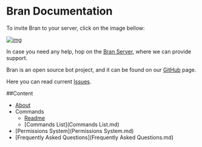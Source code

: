 # Bran Documentation

To invite Bran to your server, click on the image bellow:

[![img][img]](https://discordapp.com/oauth2/authorize?client_id=219186621008838669&scope=bot&permissions=0)

In case you need any help, hop on the [Bran Server][Bran Server], where we can provide support.

Bran is an open source bot project, and it can be found on our [GitHub][GitHub] page.

Here you can read current [Issues][Issues].

##Content
- [About](about.md)
- Commands
	- [Readme](Readme.md)
	- [Commands List](Commands List.md)
- [Permissions System](Permissions System.md)
- [Frequently Asked Questions](Frequently Asked Questions.md)

[img]: https://cdn.discordapp.com/attachments/202743183774318593/210580315381563392/discord.png
[Bran Server]: https://discord.gg/xwuvDzz
[GitHub]: https://github.com/StupPlayer/Bran
[Issues]: https://github.com/StupPlayer/Bran/issues